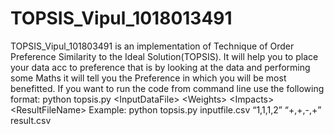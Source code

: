 # TOPSIS_Vipul_1018013491
TOPSIS_Vipul_101803491 is an implementation of Technique of Order Preference Similarity to the Ideal Solution(TOPSIS). It will help you to place your data acc to preference that is by looking at the data and performing some Maths it will tell you the Preference in which you will be most benefitted.     If you want to run the code from command line use the following format: python topsis.py &lt;InputDataFile> &lt;Weights> &lt;Impacts> &lt;ResultFileName> Example: python topsis.py inputfile.csv “1,1,1,2” “+,+,-,+” result.csv
